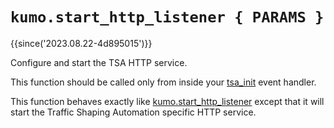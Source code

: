 # `kumo.start_http_listener { PARAMS }`

{{since('2023.08.22-4d895015')}}

Configure and start the TSA HTTP service.

This function should be called only from inside your
[tsa_init](../events/tsa_init.md) event handler.

This function behaves exactly like
[kumo.start_http_listener](../kumo/start_http_listener/index.md) except that it will
start the Traffic Shaping Automation specific HTTP service.
